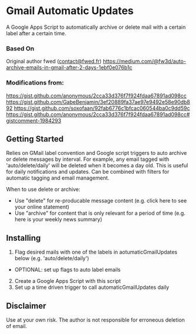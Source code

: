 # Gmail Automatic Updates
A Google Apps Script to automatically archive or delete mail with a certain label after a certain time.

### Based On
Original author fwed (contact@fwed.fr)
https://medium.com/@fw3d/auto-archive-emails-in-gmail-after-2-days-1ebf0e076b1c
### Modifications from:
https://gist.github.com/anonymous/2cca33d376f7f924fdaa67891ad098cc
https://gist.github.com/GabeBenjamin/3ef20889fa37ae97e9492e58e90db892
https://gist.github.com/soxofaan/92fab6776c1bfcac060544ba0c9dd59c
https://gist.github.com/anonymous/2cca33d376f7f924fdaa67891ad098cc#gistcomment-1984293

Getting Started
---------------
Relies on GMail label convention and Google script triggers to auto archive or delete messages by interval.
For example, any email tagged with 'auto/delete/daily' will be deleted when it becomes a day old.
This is useful for daily notifications and updates.
Can be combined with filters for automatic tagging and email management.

When to use delete or archive:
- Use "delete" for re-producable message content (e.g. click here to see your online statement)
- Use "archive" for content that is only relevant for a period of time (e.g. here is your weekly news summary)

Installing
----------
1. Flag desired mails with one of the labels in aotumaticGmailUpdates below (e.g. 'auto/delete/daily')
- OPTIONAL: set up flags to auto label emails
2. Create a Google Apps Script with this script
3. Set up a time driven trigger to call automaticGmailUpdates daily

Disclaimer
----------
Use at your own risk. The author is not responsible for erroneous deletion of email.
